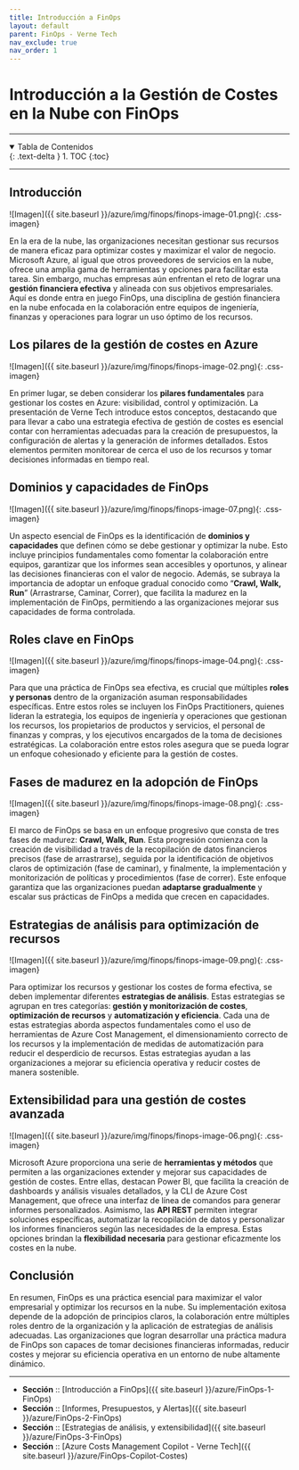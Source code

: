 ```yaml
---
title: Introducción a FinOps
layout: default
parent: FinOps - Verne Tech
nav_exclude: true
nav_order: 1
---
```


# Introducción a la Gestión de Costes en la Nube con FinOps

---

<details open markdown="block">
  <summary>Tabla de Contenidos</summary>
  {: .text-delta }
1. TOC
{:toc}
</details>

---

## Introducción

![Imagen]({{ site.baseurl }}/azure/img/finops/finops-image-01.png){: .css-imagen}

En la era de la nube, las organizaciones necesitan gestionar sus recursos de manera eficaz para optimizar costes y maximizar el valor de negocio. Microsoft Azure, al igual que otros proveedores de servicios en la nube, ofrece una amplia gama de herramientas y opciones para facilitar esta tarea. Sin embargo, muchas empresas aún enfrentan el reto de lograr una **gestión financiera efectiva** y alineada con sus objetivos empresariales. Aquí es donde entra en juego FinOps, una disciplina de gestión financiera en la nube enfocada en la colaboración entre equipos de ingeniería, finanzas y operaciones para lograr un uso óptimo de los recursos.

## Los pilares de la gestión de costes en Azure

![Imagen]({{ site.baseurl }}/azure/img/finops/finops-image-02.png){: .css-imagen}

En primer lugar, se deben considerar los **pilares fundamentales** para gestionar los costes en Azure: visibilidad, control y optimización. La presentación de Verne Tech introduce estos conceptos, destacando que para llevar a cabo una estrategia efectiva de gestión de costes es esencial contar con herramientas adecuadas para la creación de presupuestos, la configuración de alertas y la generación de informes detallados. Estos elementos permiten monitorear de cerca el uso de los recursos y tomar decisiones informadas en tiempo real.

## Dominios y capacidades de FinOps

![Imagen]({{ site.baseurl }}/azure/img/finops/finops-image-07.png){: .css-imagen}

Un aspecto esencial de FinOps es la identificación de **dominios y capacidades** que definen cómo se debe gestionar y optimizar la nube. Esto incluye principios fundamentales como fomentar la colaboración entre equipos, garantizar que los informes sean accesibles y oportunos, y alinear las decisiones financieras con el valor de negocio. Además, se subraya la importancia de adoptar un enfoque gradual conocido como “**Crawl, Walk, Run**” (Arrastrarse, Caminar, Correr), que facilita la madurez en la implementación de FinOps, permitiendo a las organizaciones mejorar sus capacidades de forma controlada.

## Roles clave en FinOps

![Imagen]({{ site.baseurl }}/azure/img/finops/finops-image-04.png){: .css-imagen}

Para que una práctica de FinOps sea efectiva, es crucial que múltiples **roles y personas** dentro de la organización asuman responsabilidades específicas. Entre estos roles se incluyen los FinOps Practitioners, quienes lideran la estrategia, los equipos de ingeniería y operaciones que gestionan los recursos, los propietarios de productos y servicios, el personal de finanzas y compras, y los ejecutivos encargados de la toma de decisiones estratégicas. La colaboración entre estos roles asegura que se pueda lograr un enfoque cohesionado y eficiente para la gestión de costes.

## Fases de madurez en la adopción de FinOps

![Imagen]({{ site.baseurl }}/azure/img/finops/finops-image-08.png){: .css-imagen}

El marco de FinOps se basa en un enfoque progresivo que consta de tres fases de madurez: **Crawl, Walk, Run**. Esta progresión comienza con la creación de visibilidad a través de la recopilación de datos financieros precisos (fase de arrastrarse), seguida por la identificación de objetivos claros de optimización (fase de caminar), y finalmente, la implementación y monitorización de políticas y procedimientos (fase de correr). Este enfoque garantiza que las organizaciones puedan **adaptarse gradualmente** y escalar sus prácticas de FinOps a medida que crecen en capacidades.

## Estrategias de análisis para optimización de recursos

![Imagen]({{ site.baseurl }}/azure/img/finops/finops-image-09.png){: .css-imagen}

Para optimizar los recursos y gestionar los costes de forma efectiva, se deben implementar diferentes **estrategias de análisis**. Estas estrategias se agrupan en tres categorías: **gestión y monitorización de costes**, **optimización de recursos** y **automatización y eficiencia**. Cada una de estas estrategias aborda aspectos fundamentales como el uso de herramientas de Azure Cost Management, el dimensionamiento correcto de los recursos y la implementación de medidas de automatización para reducir el desperdicio de recursos. Estas estrategias ayudan a las organizaciones a mejorar su eficiencia operativa y reducir costes de manera sostenible.

## Extensibilidad para una gestión de costes avanzada

![Imagen]({{ site.baseurl }}/azure/img/finops/finops-image-06.png){: .css-imagen}

Microsoft Azure proporciona una serie de **herramientas y métodos** que permiten a las organizaciones extender y mejorar sus capacidades de gestión de costes. Entre ellas, destacan Power BI, que facilita la creación de dashboards y análisis visuales detallados, y la CLI de Azure Cost Management, que ofrece una interfaz de línea de comandos para generar informes personalizados. Asimismo, las **API REST** permiten integrar soluciones específicas, automatizar la recopilación de datos y personalizar los informes financieros según las necesidades de la empresa. Estas opciones brindan la **flexibilidad necesaria** para gestionar eficazmente los costes en la nube.

## Conclusión

En resumen, FinOps es una práctica esencial para maximizar el valor empresarial y optimizar los recursos en la nube. Su implementación exitosa depende de la adopción de principios claros, la colaboración entre múltiples roles dentro de la organización y la aplicación de estrategias de análisis adecuadas. Las organizaciones que logran desarrollar una práctica madura de FinOps son capaces de tomar decisiones financieras informadas, reducir costes y mejorar su eficiencia operativa en un entorno de nube altamente dinámico.

---

- **Sección** :: [Introducción a FinOps]({{ site.baseurl }}/azure/FinOps-1-FinOps)
- **Sección** :: [Informes, Presupuestos, y Alertas]({{ site.baseurl }}/azure/FinOps-2-FinOps)
- **Sección** :: [Estrategias de análisis, y extensibilidad]({{ site.baseurl }}/azure/FinOps-3-FinOps)
- **Sección** :: [Azure Costs Management Copilot - Verne Tech]({{ site.baseurl }}/azure/FinOps-Copilot-Costes)
